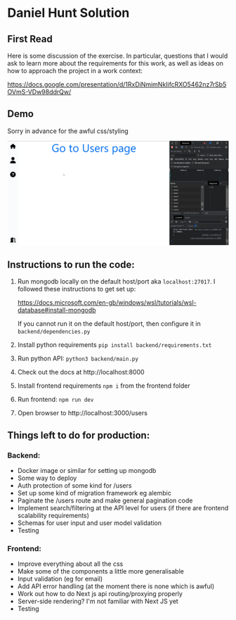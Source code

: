 # Daniel Hunt Solution

## First Read

Here is some discussion of the exercise. In particular, questions that I would ask to learn more about the requirements for this work, as well as ideas on how to approach the project in a work context:

https://docs.google.com/presentation/d/1RxDiNmimNkIifcRXO5462nz7rSb5OVmS-VDw98ddrQw/

## Demo

Sorry in advance for the awful css/styling

![til](Demo.gif)

## Instructions to run the code:

1. Run mongodb locally on the default host/port aka `localhost:27017`. I followed these instructions to get set up:

   https://docs.microsoft.com/en-gb/windows/wsl/tutorials/wsl-database#install-mongodb

   If you cannot run it on the default host/port, then configure it in `backend/dependencies.py`

2. Install python requirements
   `pip install backend/requirements.txt`
3. Run python API:
   `python3 backend/main.py`
4. Check out the docs at http://localhost:8000
5. Install frontend requirements
   `npm i` from the frontend folder
6. Run frontend:
   `npm run dev`
7. Open browser to http://localhost:3000/users

## Things left to do for production:

### Backend:

- Docker image or similar for setting up mongodb
- Some way to deploy
- Auth protection of some kind for /users
- Set up some kind of migration framework eg alembic
- Paginate the /users route and make general pagination code
- Implement search/filtering at the API level for users (if there are frontend scalability requirements)
- Schemas for user input and user model validation
- Testing

### Frontend:

- Improve everything about all the css
- Make some of the components a little more generalisable
- Input validation (eg for email)
- Add API error handling (at the moment there is none which is awful)
- Work out how to do Next js api routing/proxying properly
- Server-side rendering? I'm not familiar with Next JS yet
- Testing
